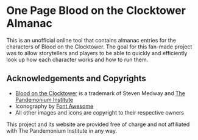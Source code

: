 # One Page Blood on the Clocktower Almanac

This is an unofficial online tool that contains almanac entries for the characters of Blood on the Clocktower. The goal for this fan-made project was to allow storytellers and players to be able to quickly and efficiently look up how each character works and how to run them.

## Acknowledgements and Copyrights

* [Blood on the Clocktower](https://bloodontheclocktower.com/) is a trademark of Steven Medway and [The Pandemonium Institute](https://www.thepandemoniuminstitute.com/)
* Iconography by [Font Awesome](https://fontawesome.com/)
* All other images and icons are copyright to their respective owners

This project and its website are provided free of charge and not affiliated with The Pandemonium Institute in any way.